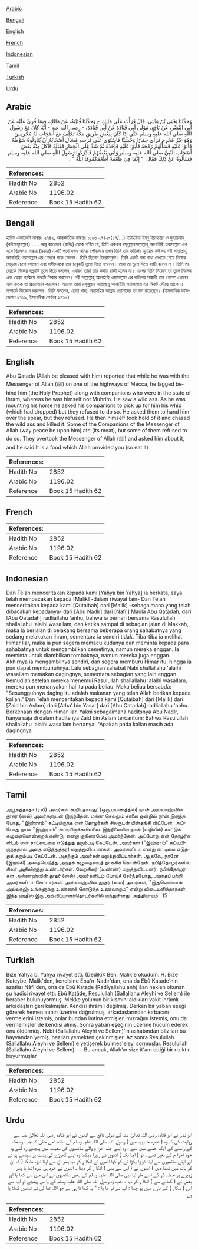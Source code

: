 [Arabic](#arabic)

[Bengali](#bengali)

[English](#english)

[French](#french)

[Indonesian](#indonesian)

[Tamil](#tamil)

[Turkish](#turkish)

[Urdu](#urdu)

## Arabic


<div dir="rtl" lang="ar" style={{fontSize:'larger',backgroundColor:'#f8f9fa',padding:20}}>
وَحَدَّثَنَا يَحْيَى بْنُ يَحْيَى، قَالَ قَرَأْتُ عَلَى مَالِكٍ ح وَحَدَّثَنَا قُتَيْبَةُ، عَنْ مَالِكٍ، فِيمَا قُرِئَ عَلَيْهِ عَنْ أَبِي النَّضْرِ، عَنْ نَافِعٍ، مَوْلَى أَبِي قَتَادَةَ عَنْ أَبِي قَتَادَةَ، - رضى الله عنه - أَنَّهُ كَانَ مَعَ رَسُولِ اللَّهِ صلى الله عليه وسلم حَتَّى إِذَا كَانَ بِبَعْضِ طَرِيقِ مَكَّةَ تَخَلَّفَ مَعَ أَصْحَابٍ لَهُ مُحْرِمِينَ وَهُوَ غَيْرُ مُحْرِمٍ فَرَأَى حِمَارًا وَحْشِيًّا فَاسْتَوَى عَلَى فَرَسِهِ فَسَأَلَ أَصْحَابَهُ أَنْ يُنَاوِلُوهُ سَوْطَهُ فَأَبَوْا عَلَيْهِ فَسَأَلَهُمْ رُمْحَهُ فَأَبَوْا عَلَيْهِ فَأَخَذَهُ ثُمَّ شَدَّ عَلَى الْحِمَارِ فَقَتَلَهُ فَأَكَلَ مِنْهُ بَعْضُ أَصْحَابِ النَّبِيِّ صلى الله عليه وسلم وَأَبَى بَعْضُهُمْ فَأَدْرَكُوا رَسُولَ اللَّهِ صلى الله عليه وسلم فَسَأَلُوهُ عَنْ ذَلِكَ فَقَالَ ‏ "‏ إِنَّمَا هِيَ طُعْمَةٌ أَطْعَمَكُمُوهَا اللَّهُ ‏"‏ ‏.‏
</div>
<div style={{backgroundColor:'#f8f9fa',padding:20, marginBottom: 10}}><table> <thead> <tr> <th>References:</th> <th></th> </tr> </thead> <tbody><tr><td>Hadith No</td><td>2852</td></tr><tr><td>Arabic No</td><td>1196.02</td></tr><tr><td>Reference</td><td>Book 15 Hadith 62</td></tr></tbody></table></div>

## Bengali


<div dir="ltr" lang="bn" style={{fontSize:'larger',backgroundColor:'#f8f9fa',padding:20}}>
হাদিস একাডেমি নাম্বারঃ ২৭৪২, আন্তর্জাতিক নাম্বারঃ ১১৯৬ ২৭৪২-(৫৭/...) ইয়াহইয়া ইবনু ইয়াহইয়া ও কুতায়বাহ্ (রহিমাহুমাল্লাহ) ..... আবূ কাতাদাহ (রাযিঃ) থেকে বর্ণিত যে, তিনি একবার রসূলুল্লাহসাল্লাল্লাহু আলাইহি ওয়াসাল্লাম এর সঙ্গে ছিলেন। মক্কার (মক্কার) একটি পথে যখন আমরা পৌছলাম তখন তিনি তার কতিপয় মুহরিম সঙ্গীসহ নবী সাল্লাল্লাহু আলাইহি ওয়াসাল্লাম এর পেছনে পড়ে গেলেন। তিনি ছিলেন ইহরামমুক্ত। তিনি একটি বন্য গাধা দেখতে পেয়ে নিজের ঘোড়ায় চেপে বসলেন এবং সঙ্গীদেরকে তার চাবুকটি তুলে দিতে বললেন। তারা তা তুলে দিতে রাজী হলেন না। তিনি তাদেরকে নিজের বল্পমটি তুলে দিতে বললেন, এবারও তারা তার কথায় রাজী হলেন না। এরপর তিনি নিজেই তা তুলে নিলেন এবং ঘোড়া হাকিয়ে গাধাটি শিকার করলেন। নবী সাল্লাল্লাহু আলাইহি ওয়াসাল্লাম এর কতিপয় সাহাবী তার গোশত খেলেন এবং কতক তা প্রত্যাখ্যান করলেন। অতএব তারা রসূলুল্লাহ সাল্লাল্লাহু আলাইহি ওয়াসাল্লাম এর নিকট পৌছে তাকে এ সম্পর্কে জিজ্ঞেস করলেন। তিনি বললেন, এতো খাদ্য, মহামহিম আল্লাহ তোমাদের তা দান করেছেন। (ইসলামিক ফাউন্ডেশন ২৭১৯, ইসলামীক সেন্টার ২৭১৮)
</div>
<div style={{backgroundColor:'#f8f9fa',padding:20, marginBottom: 10}}><table> <thead> <tr> <th>References:</th> <th></th> </tr> </thead> <tbody><tr><td>Hadith No</td><td>2852</td></tr><tr><td>Arabic No</td><td>1196.02</td></tr><tr><td>Reference</td><td>Book 15 Hadith 62</td></tr></tbody></table></div>

## English


<div dir="ltr" lang="en" style={{fontSize:'larger',backgroundColor:'#f8f9fa',padding:20}}>
Abu Qatada (Allah be pleased with him) reported that while he was with the Messenger of Allah (ﷺ) on one of the highways of Mecca, he lagged behind him (the Holy Prophet) along with companions who were in the state of Ihram, whereas he was himself not Muhrim. He saw a wild ass. As he was mounting his horse he asked his companions to pick up for him his whip (which had dropped) but they refused to do so. He asked them to hand him over the spear, but they refused. He then himself took hold of it and chased the wild ass and killed it. Some of the Companions of the Messenger of Allah (way peace be upon him) ate (its meat), but some of them refused to do so. They overtook the Messenger of Allah (ﷺ) and asked him about it, and he said:It is a food which Allah provided you (so eat it)
</div>
<div style={{backgroundColor:'#f8f9fa',padding:20, marginBottom: 10}}><table> <thead> <tr> <th>References:</th> <th></th> </tr> </thead> <tbody><tr><td>Hadith No</td><td>2852</td></tr><tr><td>Arabic No</td><td>1196.02</td></tr><tr><td>Reference</td><td>Book 15 Hadith 62</td></tr></tbody></table></div>

## French


<div dir="ltr" lang="fr" style={{fontSize:'larger',backgroundColor:'#f8f9fa',padding:20}}>

</div>
<div style={{backgroundColor:'#f8f9fa',padding:20, marginBottom: 10}}><table> <thead> <tr> <th>References:</th> <th></th> </tr> </thead> <tbody><tr><td>Hadith No</td><td>2852</td></tr><tr><td>Arabic No</td><td>1196.02</td></tr><tr><td>Reference</td><td>Book 15 Hadith 62</td></tr></tbody></table></div>

## Indonesian


<div dir="ltr" lang="id" style={{fontSize:'larger',backgroundColor:'#f8f9fa',padding:20}}>
Dan Telah menceritakan kepada kami [Yahya bin Yahya] ia berkata, saya telah membacakan kepada [Malik] -dalam riwayat lain- Dan Telah menceritakan kepada kami [Qutaibah] dari [Malik] -sebagaimana yang telah dibacakan kepadanya- dari [Abu Nadlr] dari [Nafi'] Maula Abu Qatadah, dari [Abu Qatadah] radliallahu 'anhu, bahwa ia pernah bersama Rasulullah shallallahu 'alaihi wasallam, dan ketika sampai di sebagian jalan di Makkah, maka ia berjalan di belakang bersama beberapa orang sahabatnya yang sedang melakukan ihram, sementara ia sendiri tidak. Tiba-tiba ia melihat Himar liar, maka ia pun segera memacu kudanya dan meminta kepada para sahabatnya untuk mengambilkan cemetinya, namun mereka enggan. Ia meminta untuk diambilkan tombaknya, namun mereka juga enggan. Akhirnya ia mengambilnya sendiri, dan segera memburu Himar itu, hingga ia pun dapat membunuhnya. Lalu sebagian sahabat Nabi shallallahu 'alaihi wasallam memakan dagingnya, sementara sebagian yang lain enggan. Kemudian setelah mereka menemui Rasulullah shallallahu 'alaihi wasallam, mereka pun menanyakan hal itu pada beliau. Maka beliau bersabda: "Sesungguhnya daging itu adalah makanan yang telah Allah berikan kepada kalian." Dan Telah menceritakan kepada kami [Qutaibah] dari [Malik] dari [Zaid bin Aslam] dari [Atha' bin Yasar] dari [Abu Qatadah] radliallahu 'anhu. Berkenaan dengan Himar liar. Yakni sebagaimana haditsnya Abu Nadlr, hanya saja di dalam haditsnya Zaid bin Aslam tercantum; Bahwa Rasulullah shallallahu 'alaihi wasallam bertanya: "Apakah pada kalian masih ada dagingnya
</div>
<div style={{backgroundColor:'#f8f9fa',padding:20, marginBottom: 10}}><table> <thead> <tr> <th>References:</th> <th></th> </tr> </thead> <tbody><tr><td>Hadith No</td><td>2852</td></tr><tr><td>Arabic No</td><td>1196.02</td></tr><tr><td>Reference</td><td>Book 15 Hadith 62</td></tr></tbody></table></div>

## Tamil


<div dir="ltr" lang="ta" style={{fontSize:'larger',backgroundColor:'#f8f9fa',padding:20}}>
அபூகத்தாதா (ரலி) அவர்கள் கூறியதாவது: (ஒரு பயணத்தில்) நான் அல்லாஹ்வின் தூதர் (ஸல்) அவர்களுடன் இருந்தேன். மக்கா செல்லும் சாலை ஒன்றில் நான் இருந்தபோது, "இஹ்ராம்" கட்டியிருந்த என் தோழர்கள் சிலருடன் பின்தங்கி விட்டேன். அப்போது நான் "இஹ்ராம்" கட்டியிருக்கவில்லை. இந்நிலையில் நான் (வழியில்) காட்டுக் கழுதையொன்றைக் கண்டு, எனது குதிரைமேல் அமர்ந்தேன். அப்போது என் தோழர்களிடம் என் சாட்டையை எடுத்துத் தரும்படி கேட்டேன். அவர்கள் ("இஹ்ராம்" கட்டியிருந்ததால் அதை எடுத்துத்தர) மறுத்துவிட்டார்கள். அவர்களிடம் எனது ஈட்டியை எடுத்துத் தரும்படி கேட்டேன். அதற்கும் அவர்கள் மறுத்துவிட்டார்கள். ஆகவே, நானே (இறங்கி) அதையெடுத்து அந்தக் கழுதையைத் தாக்கிக் கொன்றேன். நபித்தோழர்களில் சிலர் அதிலிருந்து உண்டார்கள். வேறுசிலர் (உண்ண) மறுத்துவிட்டனர். நபித்தோழர்கள் அல்லாஹ்வின் தூதர் (ஸல்) அவர்களிடம் போய்ச் சேர்ந்தபோது, அதைப் பற்றி அவர்களிடம் கேட்டார்கள். அல்லாஹ்வின் தூதர் (ஸல்) அவர்கள், "இதுவெல்லாம் அல்லாஹ் உங்களுக்கு உண்ணக் கொடுத்த உணவாகும்" என்று விடையளித்தார்கள். இந்த ஹதீஸ் இரு அறிவிப்பாளர்தொடர்களில் வந்துள்ளது. அத்தியாயம் : 15
</div>
<div style={{backgroundColor:'#f8f9fa',padding:20, marginBottom: 10}}><table> <thead> <tr> <th>References:</th> <th></th> </tr> </thead> <tbody><tr><td>Hadith No</td><td>2852</td></tr><tr><td>Arabic No</td><td>1196.02</td></tr><tr><td>Reference</td><td>Book 15 Hadith 62</td></tr></tbody></table></div>

## Turkish


<div dir="ltr" lang="tr" style={{fontSize:'larger',backgroundColor:'#f8f9fa',padding:20}}>
Bize Yahya b. Yahya rivayet etti. (Dediki): Ben, Malik'e okudum. H. Bize Kuteybe, Malik'den, kendisine Ebu'n-Nadır'dan, ona da Ebû Katade'nin azatlısı Nâfi'den, ona da Ebû Katade (Radİyallahu anh)'âan naklen okunan şu hadîsi rivayet etti: Ebû Katâde, Resulullah (Sallallahu Aleyhi ve Sellem) ile beraber bulunuyormuş. Mekke yolunun bir kısmını aldıkları vakit ihrâmlı arkadaşları geri kalmışlar. Kendisi ihrâmlı değilmiş. Derken bir yaban eşeği görerek hemen atının üzerine doğrulmuş, arkadaşlarından kırbacını vermelerini istemiş, onlar bundan imtina etmişler, mızrağını istemiş, onu da vermemişler de kendisi almış. Sonra yaban eşeğinin üzerine hücum ederek onu öldürmüş. Nebi (Sallallahu Aleyhi ve Sellem)'in ashabından bâzıları bu hayvandan yemiş, bazıları yemekten çekinmişler. Az sonra Resulullah (Sallallahu Aleyhi ve Sellem)'e yetişerek bu mes'eleyi sormuşlar. Resulullah (Sallallahu Aleyhi ve Sellem): — Bu ancak, Allah'ın size it'am ettiği bîr rızıktır. buyurmuşlar
</div>
<div style={{backgroundColor:'#f8f9fa',padding:20, marginBottom: 10}}><table> <thead> <tr> <th>References:</th> <th></th> </tr> </thead> <tbody><tr><td>Hadith No</td><td>2852</td></tr><tr><td>Arabic No</td><td>1196.02</td></tr><tr><td>Reference</td><td>Book 15 Hadith 62</td></tr></tbody></table></div>

## Urdu


<div dir="rtl" lang="ur" style={{fontSize:'larger',backgroundColor:'#f8f9fa',padding:20}}>
ابو نضر نے ابو قتادہ رضی اللہ تعالیٰ عنہ کے مولیٰ نافع سے انھوں نے ابو قتادہ رضی اللہ تعالیٰ عنہ سے روایت کی کہ وہ ( عمرہ حدیبیہ میں ) رسول اللہ صلی اللہ علیہ وسلم کے ساتھ تھے حتی کہ جب وہ مکہ کے راستے کے ایک حصے میں تھے ، وہ اپنے چند احرا م والے ساتھیوں کی معیت میں پیچھے رہ گئے وہ خود احرا م کے بغیر تھے ۔ تو ( اچا نک ) انھوں نے زبیرا دیکھا وہ اپنے گھوڑے کی پشت پر سیدھے ہو ئے اور اپنے ساتھیوں سے اپنا کو ڑا پکڑا نے کو کہا انھوں نے انکا ر کر دیا پھر ان سے اپنا نیزہ مانگا ( کہ ان کو ہاتھ میں تھما دیں ) انھوں نے ( اس سے بھی ) انکا ر کر دیقا ۔ انھوں نے خود ہی نیزہ اٹھا یا پھر زیبرے پر حملہ کر کے اسے مار لیا نبی صلی اللہ علیہ وسلم کے بعض ساتھیوں نے اس میں سے کھا یا اور بعض نے ( کھانے سے ) انکا ر کر دیا ۔ جب وہ رسول اللہ صلی اللہ علیہ وسلم کے پا س پہنچے تو آپ سے اس ( شکار ) کے بارے میں پو چھا : آپ نے فر ما یا : " یہ کھا نا ہی ہے جو اللہ تعا لیٰ نے تمھیں کھلا یا ہے ۔
</div>
<div style={{backgroundColor:'#f8f9fa',padding:20, marginBottom: 10}}><table> <thead> <tr> <th>References:</th> <th></th> </tr> </thead> <tbody><tr><td>Hadith No</td><td>2852</td></tr><tr><td>Arabic No</td><td>1196.02</td></tr><tr><td>Reference</td><td>Book 15 Hadith 62</td></tr></tbody></table></div>
